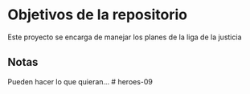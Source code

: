 # Objetivos de la repositorio

Este proyecto se encarga de manejar los planes de la liga de la justicia


## Notas
Pueden hacer lo que quieran...
#   h e r o e s - 0 9  
 